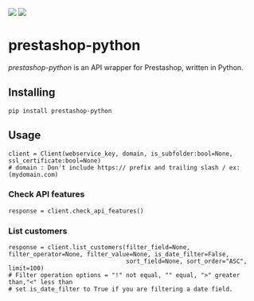 ![](https://img.shields.io/badge/version-0.1.0-success) ![](https://img.shields.io/badge/Python-3.8%20|%203.9%20|%203.10%20|%203.11-4B8BBE?logo=python&logoColor=white)
# prestashop-python

*prestashop-python* is an API wrapper for Prestashop, written in Python.
## Installing
```
pip install prestashop-python
```
## Usage
```
client = Client(webservice_key, domain, is_subfolder:bool=None, ssl_certificate:bool=None)
# domain : Don't include https:// prefix and trailing slash / ex:(mydomain.com)
```
### Check API features
```
response = client.check_api_features()
```
### List customers
```
response = client.list_customers(filter_field=None, filter_operator=None, filter_value=None, is_date_filter=False,
                                 sort_field=None, sort_order="ASC", limit=100)
# Filter operation options = "!" not equal, "" equal, ">" greater than,"<" less than
# set is_date_filter to True if you are filtering a date field.
```
